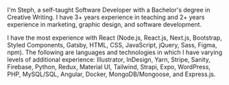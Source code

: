 I'm Steph, a self-taught Software Developer with a Bachelor's degree in Creative Writing. I have 3+ years experience in teaching and 2+ years experience in marketing, graphic design, and software development.

I have the most experience with React (Node.js, React.js, Next.js, Bootstrap, Styled Components, Gatsby, HTML, CSS, JavaScript, jQuery, Sass, Figma, npm). The following are languages and technologies in which I have varying levels of additional experience: Illustrator, InDesign, Yarn, Stripe, Sanity, Firebase, Python, Redux, Material UI, Tailwind, Strapi, Expo, WordPress, PHP, MySQL/SQL, Angular, Docker, MongoDB/Mongoose, and Express.js.
